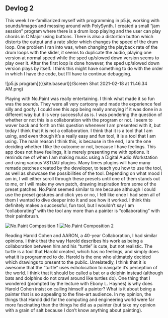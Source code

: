 ## Devlog 2

This week I re-familiarized myself with programming in p5.js, working with sounds/images and messing around with PolySynth. I created a small “jam session” program where there is a drum loop playing and the user can play chords in C Major using buttons. There is also a distortion button which distorts the output and a rate slider which changes the speed of the drum loop. One problem I ran into was, when changing the playback rate of the drum loops with the slider, it seems to duplicate the audio, playing one version at normal speed while the sped up/slowed down version seems to play over it. After the first loop is done however, the sped up/slowed down version plays by itself. I think this might have something to do with the order in which I have the code, but I’ll have to continue debugging.

![p5.js program]({{site.baseurl}}/Screen Shot 2021-02-18 at 11.46.34 AM.png)

Playing with No.Paint was really entertaining. I think what made it so fun was the sounds. They were all very cartoony and made the experience feel silly and goofy. I could see this app being really annoying if it was done in a different way but it is very successful as is. I was pondering the question of whether or not this is a collaboration with the program or not. I seem to waver back and forth on this question whenever I am presented with it, but today I think that it is not a collaboration. I think that it is a tool that I am using, and even though it’s a really easy and fun tool, it is a tool that I am using. The main reason I think this, is because in the end, I am the one deciding whether I like the outcome or not, because I have feelings. This app does not have feelings, it is merely presenting me with options. It reminds me of when I am making music using a Digital Audio Workstation and using various VST/AU plugins. Many times plugins will have many remade patches created by the developer, to teach you how to use the tool, as well as showcase the possibilities of the tool. Depending on what mood I am in, I will either scroll through these presets until one of them stands out to me, or I will make my own patch, drawing inspiration from some of the preset patches. No.Paint seemed similar to me because although I could use the preset gestures and click yes or no, I felt like once I had seen all of them I wanted to dive deeper into it and see how it worked. I think this definitely makes a successful, fun tool, but I wouldn’t say I am “collaborating” with the tool any more than a painter is “collaborating” with their paintbrush. 

![No.Paint Composition 1]({{site.baseurl}}/IMG_C6E77F37EE14-1.jpeg)
![No.Paint Composition 2]({{site.baseurl}}/IMG_F6B3AB4846EA-1.jpeg)


Reading Harold Cohen and AARON, a 40-year Collaboration, I had similar opinions. I think that the way Harold describes his work as being a collaboration between him and his “turtle” is cute, but not realistic. The turtle is a tool that Harold created, which has no feelings, and simply does what it is programmed to do. Harold is the one who ultimately decided which drawings to present to the public. Unrelatedly, I think that it is awesome that the “turtle” uses echolocation to navigate it’s perception of the world. I think that it should be called a bat or a dolphin instead (although bats and dolphins do not crawl around like turtles do). One thing that I wondered (prompted by the lecture with Ebony L. Haynes) is why does Harold Cohen insist on calling himself a painter? What is it about being a painter that is so appealing to the fine-art audience.
In my opinion, the things that Harold did for the computing and engineering world were far more fascinating than the things he did as a painter (but take my opinion with a grain of salt because I don’t know anything about painting). 
